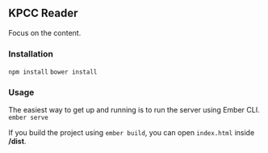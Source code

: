 ## KPCC Reader

Focus on the content.

### Installation
```npm install```
```bower install```

### Usage
The easiest way to get up and running is to run the server using Ember CLI.
```ember serve```

If you build the project using ```ember build```, you can open `index.html` inside **/dist**.